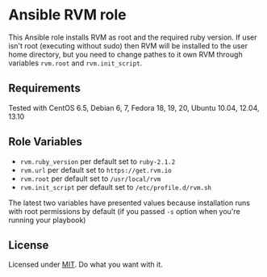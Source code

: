 Ansible RVM role
===

This Ansible role installs RVM as root and the required ruby version. If user isn't root (executing without sudo) then RVM will be installed to the user home directory, but you need to change pathes to it own RVM through variables `rvm.root` and `rvm.init_script`.

Requirements
------------
Tested with CentOS 6.5, Debian 6, 7, Fedora 18, 19, 20, Ubuntu 10.04, 12.04, 13.10

Role Variables
--------------
- `rvm.ruby_version` per default set to `ruby-2.1.2`
- `rvm.url` per default set to `https://get.rvm.io`
- `rvm.root` per default set to `/usr/local/rvm`
- `rvm.init_script` per default set to `/etc/profile.d/rvm.sh`

The latest two variables have presented values because installation runs with root permissions by default (if you passed `-s` option when you're running your playbook)

License
-------
Licensed under [MIT](https://github.com/newmen/rvm/blob/master/LICENSE). Do what you want with it.
